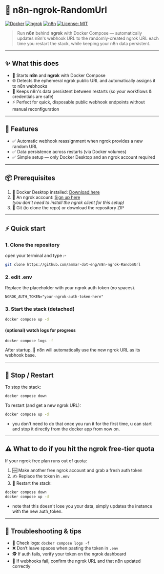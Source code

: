 # 🚀 n8n-ngrok-RandomUrl

[![Docker](https://img.shields.io/badge/Docker-Desktop-blue?logo=docker)](https://www.docker.com/products/docker-desktop/)
[![ngrok](https://img.shields.io/badge/ngrok-Random_URLs-orange?logo=ngrok)](https://ngrok.com/)
[![n8n](https://img.shields.io/badge/n8n-Automation-red?logo=n8n)](https://n8n.io/)
[![License: MIT](https://img.shields.io/badge/License-MIT-green.svg)](LICENSE)

> Run **n8n** behind **ngrok** with Docker Compose — automatically updates n8n's webhook URL to the randomly-created ngrok URL each time you restart the stack, while keeping your n8n data persistent.

---

## ✨ What this does
- 🔄 Starts **n8n** and **ngrok** with Docker Compose  
- 🌐 Detects the ephemeral ngrok public URL and automatically assigns it to n8n webhooks  
- 💾 Keeps n8n's data persistent between restarts (so your workflows & credentials are safe)  
- ⚡ Perfect for quick, disposable public webhook endpoints without manual reconfiguration  

---

## 🌟 Features
- ✅ Automatic webhook reassignment when ngrok provides a new random URL  
- ✅ Data persistence across restarts (via Docker volumes)  
- ✅ Simple setup — only Docker Desktop and an ngrok account required  

---

## 📦 Prerequisites
1. 🐳 Docker Desktop installed: [Download here](https://www.docker.com/products/docker-desktop/)  
2. 🔑 An ngrok account: [Sign up here](https://dashboard.ngrok.com/)  
   _(you don’t need to install the ngrok client for this setup)_  
3. 📂 Git (to clone the repo) or download the repository ZIP  

---

## ⚡ Quick start

### 1. Clone the repository
open your terminal and type :-
```bash
git clone https://github.com/ammar-dot-eng/n8n-ngrok-RandomUrl
````

### 2. edit .env
Replace the placeholder with your ngrok auth token (no spaces).
```env
NGROK_AUTH_TOKEN="your-ngrok-auth-token-here"
```

### 3. Start the stack (detached)
```bash
docker compose up -d
```
#### (optional) watch logs for progress
```bash
docker compose logs -f
```

After startup, 🎉 n8n will automatically use the new ngrok URL as its webhook base.

---

## 🛑 Stop / Restart

To stop the stack:

```bash
docker compose down
```

To restart (and get a new ngrok URL):

```bash
docker compose up -d
```

* you don't need to do that once you run it for the first time, u can start and stop it directly from the docker app from now on.

---

## ⚠️ What to do if you hit the ngrok free-tier quota

If your ngrok free plan runs out of quota:

1. 🆕 Make another free ngrok account and grab a fresh auth token
2. ✍️ Replace the token in `.env`
3. 🔄 Restart the stack:
```bash
docker compose down
docker compose up -d
```
* note that this doesn't lose you your data, simply updates the instance with the new auth_token.

---

## 🔧 Troubleshooting & tips

* 📝 Check logs: `docker compose logs -f`
* ❌ Don’t leave spaces when pasting the token in `.env`
* 🕵️ If auth fails, verify your token on the ngrok dashboard
* 🔗 If webhooks fail, confirm the ngrok URL and that n8n updated correctly
